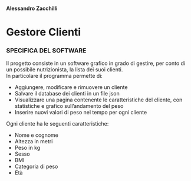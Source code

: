  #### Alessandro Zacchilli

# Gestore Clienti

### SPECIFICA DEL SOFTWARE

Il progetto consiste in un software grafico in grado di gestire,
per conto di un possibile nutrizionista, la lista dei suoi clienti.\
In particolare il programma permette di:
 - Aggiungere, modificare e rimuovere un cliente
 - Salvare il database dei clienti in un file json
 - Visualizzare una pagina contenente le caratteristiche del cliente, con statistiche e grafico sull’andamento del peso
 - Inserire nuovi valori di peso nel tempo per ogni cliente
 
Ogni cliente ha le seguenti caratteristiche:
- Nome e cognome
- Altezza in metri
- Peso in kg 
- Sesso 
- BMI
- Categoria di peso
- Età

 
